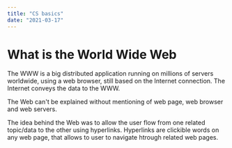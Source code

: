 ```yaml
---
title: "CS basics"
date: "2021-03-17"
---
```


# What is the World Wide Web

The WWW is a big distributed application running on millions of servers worldwide, using a web browser, still based on the Internet connection.
The Internet conveys the data to the WWW. 

The Web can't be explained without mentioning of web page, web browser and web servers.

The idea behind the Web was to allow the user flow from one related topic/data to the other using hyperlinks. Hyperlinks are clickible words on any web page, that allows to user to navigate htrough related web pages.
